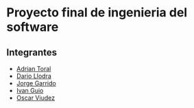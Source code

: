 # Proyecto final de ingenieria del software

## Integrantes

- [Adrian Toral](https://github.com/adriantoral)
- [Dario Llodra]()
- [Jorge Garrido]()
- [Ivan Guio]()
- [Oscar Viudez]()